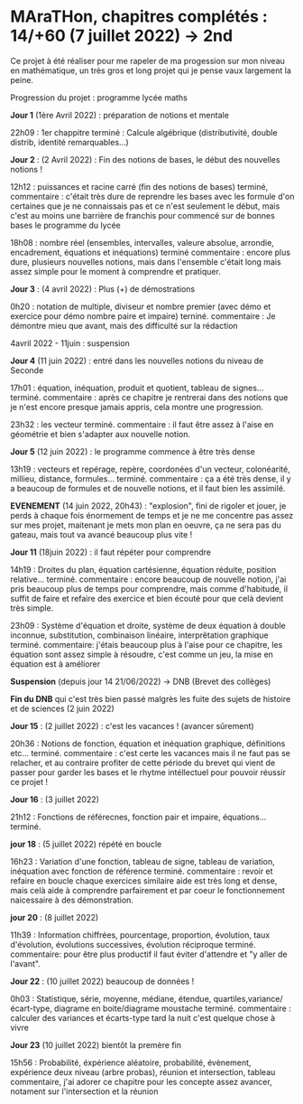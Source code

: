 # MAraTHon, chapitres complétés : 14/+60 (7 juillet 2022) -> 2nd

Ce projet à été réaliser pour me rapeler de ma progession sur mon niveau en mathématique, un très gros et long projet qui je pense vaux largement la peine.

Progression du projet : programme lycée maths

**Jour 1** (1ère Avril 2022) : préparation de notions et mentale

22h09 : 1er chappitre terminé : Calcule algébrique (distributivité, double distrib, identité remarquables...)
                           
**Jour 2** : (2 Avril 2022) : Fin des notions de bases, le début des nouvelles notions !

12h12 : puissances et racine carré (fin des notions de bases) terminé, 
commentaire : c'était très dure de reprendre les bases avec les formule d'on certaines que je ne connaissais pas 
et ce n'est seulement le début, mais c'est au moins une barrière de franchis pour commencé sur de bonnes bases le programme du lycée

18h08 : nombre réel (ensembles, intervalles, valeure absolue, arrondie, encadrement, équations et inéquations) terminé
commentaire : encore plus dure, plusieurs nouvelles notions, mais dans l'ensemble c'était long mais assez simple pour le moment à comprendre et pratiquer.

**Jour 3** : (4 avril 2022) : Plus (+) de démostrations

0h20 : notation de multiple, diviseur et nombre premier (avec démo et exercice pour démo nombre paire et impaire) terniné.
      commentaire : Je démontre mieu que avant, mais des difficulté sur la rédaction

4avril 2022 - 11juin : suspension

**Jour 4** (11 juin 2022) : entré dans les nouvelles notions du niveau de Seconde

17h01 : équation, inéquation, produit et quotient, tableau de signes... terminé.
        commentaire : après ce chapitre je rentrerai dans des notions que je n'est encore presque jamais appris, cela montre une progression.

23h32 : les vecteur terminé.
        commentaire : il faut être assez à l'aise en géométrie et bien s'adapter aux nouvelle notion.
        
**Jour 5** (12 juin 2022) : le programme commence à être très dense

13h19 : vecteurs et repérage, repère, coordonées d'un vecteur, colonéarité, millieu, distance, formules... terminé.
        commentaire : ça a été très dense, il y a beaucoup de formules et de nouvelle notions, et il faut bien les assimilé.
        
        
**EVENEMENT** (14 juin 2022, 20h43) : "explosion", fini de rigoler et jouer, je perds à chaque fois énormement de temps et je ne me
concentre pas assez sur mes projet, maitenant je mets mon plan en oeuvre, ça ne sera pas du gateau, mais tout va avancé beaucoup
plus vite !
        
**Jour 11** (18juin 2022) : il faut répéter pour comprendre

14h19 : Droites du plan, équation cartésienne, équation réduite, position relative... terminé.
        commentaire : encore beaucoup de nouvelle notion, j'ai pris beaucoup plus de temps pour comprendre, mais comme d'habitude,
        il suffit de faire et refaire des exercice et bien écouté pour que celà devient très simple.
        
23h09 : Système d'équation et droite, système de deux équation à double inconnue, substitution, combinaison linéaire, interprêtation graphique terminé.
        commentaire: j'étais beaucoup plus à l'aise pour ce chapitre, les équation sont assez simple à résoudre, c'est comme un jeu,
        la mise en équation est à améliorer

**Suspension** (depuis jour 14 21/06/2022) -> DNB (Brevet des collèges)

**Fin du DNB** qui c'est très bien passé malgrès les fuite des sujets de histoire et de sciences (2 juin 2022)

**Jour 15** : (2 juillet 2022) : c'est les vacances ! (avancer sûrement)

20h36 : Notions de fonction, équation et inéquation graphique, définitions etc... terminé.
        commentaire : c'est certe les vacances mais il ne faut pas se relacher, et au contraire profiter de cette période du brevet qui vient de passer
        pour garder les bases et le rhytme intéllectuel pour pouvoir réussir ce projet !
        
**Jour 16** : (3 juillet 2022)

21h12 : Fonctions de référecnes, fonction pair et impaire, équations... terminé.

**jour 18** : (5 juillet 2022) répété en boucle

16h23 : Variation d'une fonction, tableau de signe, tableau de variation, inéquation avec fonction de référence terminé.
        commentaire : revoir et refaire en boucle chaque exercices similaire aide est très long et dense, mais celà aide à comprendre parfairement
        et par coeur le fonctionnement naicessaire à des démonstration.
        
**jour 20** : (8 juillet 2022)

11h39 : Information chiffrées, pourcentage, proportion, évolution, taux d'évolution, évolutions successives, évolution réciproque terminé.
        commentaire: pour être plus productif il faut éviter d'attendre et "y aller de l'avant".

**Jour 22** : (10 juillet 2022) beaucoup de données !

0h03 : Statistique, série, moyenne, médiane, étendue, quartiles,variance/écart-type, diagrame en boite/diagrame moustache terminé.
       commentaire : calculer des variances et écarts-type tard la nuit c'est quelque chose à vivre

**Jour 23** (10 juillet 2022) bientôt la premère fin

15h56 : Probabilité, éxpérience aléatoire, probabilité, évènement, expérience deux niveau (arbre probas), réunion et intersection, tableau
        commentaire, j'ai adorer ce chapitre pour les concepte assez avancer, notament sur l'intersection et la réunion
